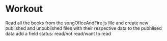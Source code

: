 # Workout

Read all the books from the songOfIceAndFire js file and create new published and unpublished files with their respective data
to the pubhlised data add a field status: read/not read/want to read